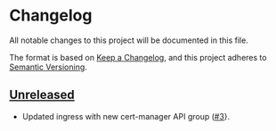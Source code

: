 # Changelog

All notable changes to this project will be documented in this file.

The format is based on [Keep a Changelog](https://keepachangelog.com/en/1.0.0/),
and this project adheres to [Semantic Versioning](https://semver.org/spec/v2.0.0.html).

## [Unreleased]

- Updated ingress with new cert-manager API group ([#3](https://github.com/giantswarm/confetti-backend/pull/3)}.

[Unreleased]: https://github.com/giantswarm/confetti-backend/tree/master
